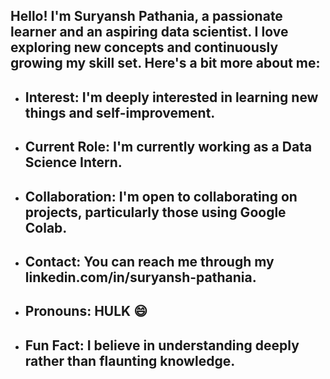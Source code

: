 ## **Hello! I'm Suryansh Pathania, a passionate learner and an aspiring data scientist. I love exploring new concepts and continuously growing my skill set. Here's a bit more about me**:

- ## Interest: I'm deeply interested in learning new things and self-improvement.
- ## Current Role: I'm currently working as a Data Science Intern.
- ## Collaboration: I'm open to collaborating on projects, particularly those using Google Colab.
- ## Contact: You can reach me through my linkedin.com/in/suryansh-pathania.
- ## Pronouns: HULK 😄
- ## Fun Fact: I believe in understanding deeply rather than flaunting knowledge.

